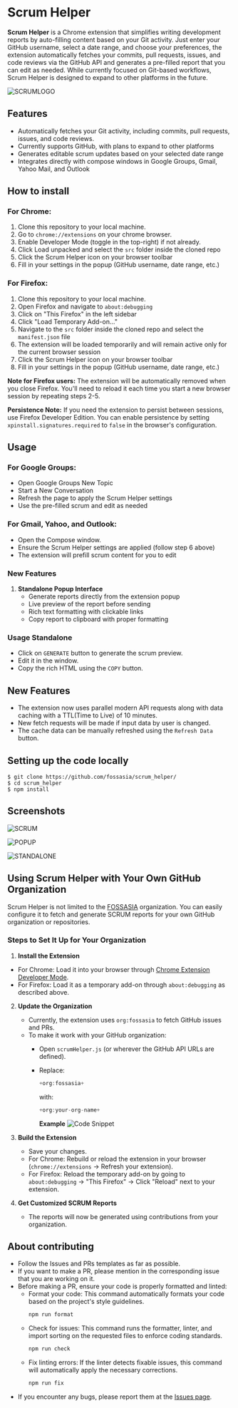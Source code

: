 
# Scrum Helper

**Scrum Helper** is a Chrome extension that simplifies writing development reports by auto-filling content based on your Git activity. Just enter your GitHub username, select a date range, and choose your preferences, the extension automatically fetches your commits, pull requests, issues, and code reviews via the GitHub API and generates a pre-filled report that you can edit as needed. While currently focused on Git-based workflows, Scrum Helper is designed to expand to other platforms in the future.

![SCRUMLOGO](docs/images/scrumhelper-png.png)

## Features

- Automatically fetches your Git activity, including commits, pull requests, issues, and code reviews.
- Currently supports GitHub, with plans to expand to other platforms
- Generates editable scrum updates based on your selected date range
- Integrates directly with compose windows in Google Groups, Gmail, Yahoo Mail, and Outlook

## How to install

### For Chrome:

1. Clone this repository to your local machine.
2. Go to `chrome://extensions` on your chrome browser.
3. Enable Developer Mode (toggle in the top-right) if not already.
4. Click Load unpacked and select the `src` folder inside the cloned repo
5. Click the Scrum Helper icon on your browser toolbar
6. Fill in your settings in the popup (GitHub username, date range, etc.)

### For Firefox:

1. Clone this repository to your local machine.
2. Open Firefox and navigate to `about:debugging`
3. Click on "This Firefox" in the left sidebar
4. Click "Load Temporary Add-on..."
5. Navigate to the `src` folder inside the cloned repo and select the `manifest.json` file
6. The extension will be loaded temporarily and will remain active only for the current browser session
7. Click the Scrum Helper icon on your browser toolbar
8. Fill in your settings in the popup (GitHub username, date range, etc.)

**Note for Firefox users:** The extension will be automatically removed when you close Firefox. You'll need to reload it each time you start a new browser session by repeating steps 2-5.

**Persistence Note:** If you need the extension to persist between sessions, use Firefox Developer Edition. You can enable persistence by setting `xpinstall.signatures.required` to `false` in the browser's configuration.

## Usage

### For Google Groups:

- Open Google Groups New Topic
- Start a New Conversation
- Refresh the page to apply the Scrum Helper settings
- Use the pre-filled scrum and edit as needed

### For Gmail, Yahoo, and Outlook:

- Open the Compose window.
- Ensure the Scrum Helper settings are applied (follow step 6 above)
- The extension will prefill scrum content for you to edit

### New Features

1. **Standalone Popup Interface**
   - Generate reports directly from the extension popup
   - Live preview of the report before sending
   - Rich text formatting with clickable links
   - Copy report to clipboard with proper formatting

### Usage Standalone
- Click on `GENERATE` button to generate the scrum preview.
- Edit it in the window.
- Copy the rich HTML using the `COPY` button.

## New Features
- The extension now uses parallel modern API requests along with data caching with a TTL(Time to Live) of 10 minutes.
- New fetch requests will be made if input data by user is changed.
- The cache data can be manually refreshed using the `Refresh Data` button.

## Setting up the code locally

```
$ git clone https://github.com/fossasia/scrum_helper/
$ cd scrum_helper
$ npm install
```

## Screenshots

![SCRUM](docs/images/scrum.png)

![POPUP](docs/images/popup.png)

![STANDALONE](docs/images/standalone.png)

## Using Scrum Helper with Your Own GitHub Organization

Scrum Helper is not limited to the [FOSSASIA](https://github.com/fossasia) organization. You can easily configure it to fetch and generate SCRUM reports for your own GitHub organization or repositories.

### Steps to Set It Up for Your Organization

1. **Install the Extension**

* For Chrome: Load it into your browser through [Chrome Extension Developer Mode](https://developer.chrome.com/docs/extensions/mv3/getstarted/).
* For Firefox: Load it as a temporary add-on through `about:debugging` as described above.

2. **Update the Organization**
   * Currently, the extension uses `org:fossasia` to fetch GitHub issues and PRs.
   * To make it work with your GitHub organization:
     * Open `scrumHelper.js` (or wherever the GitHub API URLs are defined).
     * Replace:

       ```js
       +org:fossasia+
       ```

       with:

       ```js
       +org:your-org-name+
       ```

       **Example**
       ![Code Snippet ](<Screenshot 2025-05-30 205822.png>)

3. **Build the Extension**
   * Save your changes.
   * For Chrome: Rebuild or reload the extension in your browser (`chrome://extensions` → Refresh your extension).
   * For Firefox: Reload the temporary add-on by going to `about:debugging` → "This Firefox" → Click "Reload" next to your extension.
4. **Get Customized SCRUM Reports**
   - The reports will now be generated using contributions from your organization.


## About contributing

- Follow the Issues and PRs templates as far as possible.
- If you want to make a PR, please mention in the corresponding issue that you are working on it.
- Before making a PR, ensure your code is properly formatted and linted:
  - Format your code: This command automatically formats your code based on the project's style guidelines.
    ```sh
    npm run format
    ```
  - Check for issues: This command runs the formatter, linter, and import sorting on the requested files to enforce coding standards.
    ```sh
    npm run check
    ```
  - Fix linting errors: If the linter detects fixable issues, this command will automatically apply the necessary corrections.
    ```sh
    npm run fix
    ```
- If you encounter any bugs, please report them at the [Issues page](https://github.com/fossasia/scrum_helper/issues).
